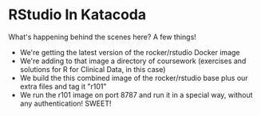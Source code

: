 # RStudio In Katacoda

What's happening behind the scenes here?  A few things!

* We're getting the latest version of the rocker/rstudio Docker image
* We're adding to that image a directory of coursework (exercises and solutions for R for Clinical Data, in this case)
* We build the this combined image of the rocker/rstudio base plus our extra files and tag it "r101"
* We run the r101 image on port 8787 and run it in a special way, without any authentication!  SWEET!
